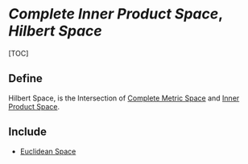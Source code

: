 # $Complete\ Inner\ Product\ Space , Hilbert\ Space$

[TOC]

## Define  
Hilbert Space, is the Intersection of [Complete Metric Space](./Metric_Space.md) and [Inner Product Space](./Inner_Poduct_Space.md).

## Include 

* [Euclidean Space](./Euclidean_Space.md)